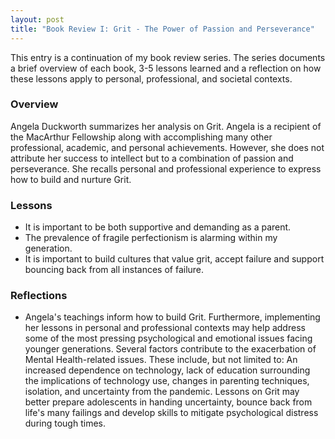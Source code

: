 ```yaml
---
layout: post
title: "Book Review I: Grit - The Power of Passion and Perseverance"
---
```


This entry is a continuation of my book review series. 
The series documents a brief overview of each book, 
3-5 lessons learned and a reflection on how these lessons apply to
personal, professional, and societal contexts.

### **Overview**
Angela Duckworth summarizes her analysis on Grit. Angela is a recipient of the MacArthur Fellowship along with accomplishing many other professional, academic, and personal achievements. However, she does not attribute her success to intellect but to a combination of passion and perseverance. She recalls personal and professional experience to express how to build and nurture Grit.

### **Lessons**
* It is important to be both supportive and demanding as a parent. 
* The prevalence of fragile perfectionism is alarming within my generation.
* It is important to build cultures that value grit, accept failure and support bouncing back from all instances of failure.

### **Reflections**
* Angela's teachings inform how to build Grit. Furthermore, implementing her lessons in personal and professional contexts may help address some of the most pressing psychological and emotional issues facing younger generations. Several factors contribute to the exacerbation of Mental Health-related issues. These include, but not limited to: An increased dependence on technology, lack of education surrounding the implications of technology use, changes in parenting techniques, isolation, and uncertainty from the pandemic. Lessons on Grit may better prepare adolescents in handing uncertainty, bounce back from life's many failings and develop skills to mitigate psychological distress during tough times.